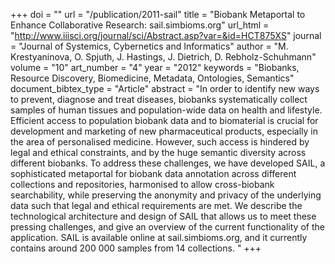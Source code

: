 +++
doi = ""
url = "/publication/2011-sail"
title = "Biobank Metaportal to Enhance Collaborative Research: sail.simbioms.org"
url_html = "http://www.iiisci.org/journal/sci/Abstract.asp?var=&id=HCT875XS"
journal = "Journal of Systemics, Cybernetics and Informatics"
author = "M. Krestyaninova, O. Spjuth, J. Hastings, J. Dietrich, D. Rebholz-Schuhmann"
volume = "10"
art_number = "4"
year = "2012"
keywords = "Biobanks, Resource Discovery, Biomedicine, Metadata, Ontologies, Semantics"
document_bibtex_type = "Article"
abstract = "In order to identify new ways to prevent, diagnose and treat
diseases, biobanks systematically collect samples of human
tissues and population-wide data on health and lifestyle.
Efficient access to population biobank data and to biomaterial is
crucial for development and marketing of new pharmaceutical
products, especially in the area of personalised medicine.
However, such access is hindered by legal and ethical
constraints, and by the huge semantic diversity across different
biobanks. To address these challenges, we have developed
SAIL, a sophisticated metaportal for biobank data annotation
across different collections and repositories, harmonised to allow
cross-biobank searchability, while preserving the anonymity and
privacy of the underlying data such that legal and ethical
requirements are met. We describe the technological architecture
and design of SAIL that allows us to meet these pressing
challenges, and give an overview of the current functionality of
the application. SAIL is available online at sail.simbioms.org,
and it currently contains around 200 000 samples from 14
collections. "
+++
